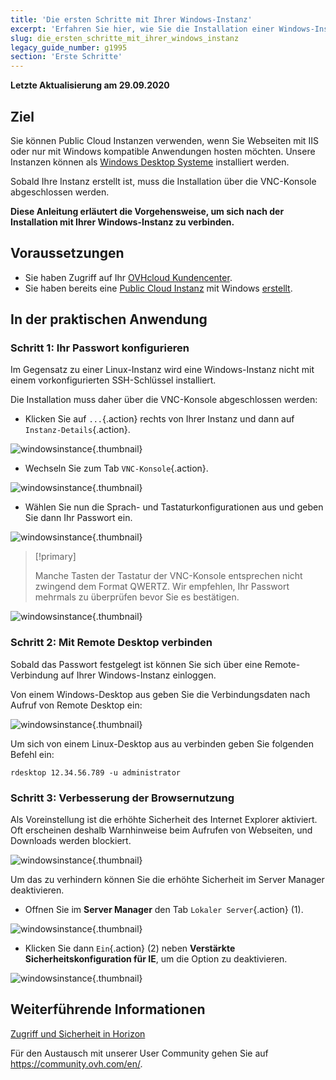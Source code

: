 ```yaml
---
title: 'Die ersten Schritte mit Ihrer Windows-Instanz'
excerpt: 'Erfahren Sie hier, wie Sie die Installation einer Windows-Instanz abschließen und eine erste Verbindung herstellen'
slug: die_ersten_schritte_mit_ihrer_windows_instanz
legacy_guide_number: g1995
section: 'Erste Schritte'
---
```


**Letzte Aktualisierung am 29.09.2020**

## Ziel

Sie können Public Cloud Instanzen verwenden, wenn Sie Webseiten mit IIS oder nur mit Windows kompatible Anwendungen hosten möchten. Unsere Instanzen können als  [Windows Desktop Systeme](https://www.ovh.de/public-cloud/prices/) installiert werden.

Sobald Ihre Instanz erstellt ist, muss die Installation über die VNC-Konsole abgeschlossen werden.

**Diese Anleitung erläutert die Vorgehensweise, um sich nach der Installation mit Ihrer Windows-Instanz zu verbinden.**

## Voraussetzungen

- Sie haben Zugriff auf Ihr [OVHcloud Kundencenter](https://www.ovh.com/auth/?action=gotomanager).
- Sie haben bereits eine [Public Cloud Instanz](https://www.ovhcloud.com/de/public-cloud) mit Windows [erstellt](../erstellung_einer_instanz_im_ovh_kundencenter/).

## In der praktischen Anwendung

### Schritt 1: Ihr Passwort konfigurieren

Im Gegensatz zu einer Linux-Instanz wird eine Windows-Instanz nicht mit einem vorkonfigurierten SSH-Schlüssel installiert. 

Die Installation muss daher über die VNC-Konsole abgeschlossen werden:

- Klicken Sie auf `...`{.action} rechts von Ihrer Instanz und dann auf `Instanz-Details`{.action}.

![windowsinstance](images/firststepswindows1.png){.thumbnail}

- Wechseln Sie zum Tab `VNC-Konsole`{.action}.

![windowsinstance](images/firststepswindows2.png){.thumbnail}

- Wählen Sie nun die Sprach- und Tastaturkonfigurationen aus und geben Sie dann Ihr Passwort ein.

![windowsinstance](images/firststepswindows3.png){.thumbnail}

> [!primary]
>
> Manche Tasten der Tastatur der VNC-Konsole entsprechen nicht zwingend dem Format QWERTZ. Wir empfehlen, Ihr Passwort mehrmals zu überprüfen bevor Sie es bestätigen.
>

![windowsinstance](images/firststepswindows4.png){.thumbnail}

### Schritt 2: Mit Remote Desktop verbinden

Sobald das Passwort festgelegt ist können Sie sich über eine Remote-Verbindung auf Ihrer Windows-Instanz einloggen.

Von einem Windows-Desktop aus geben Sie die Verbindungsdaten nach Aufruf von Remote Desktop ein:

![windowsinstance](images/firststepswindows5.png){.thumbnail}

Um sich von einem Linux-Desktop aus au verbinden geben Sie folgenden Befehl ein:

```
rdesktop 12.34.56.789 -u administrator
```
 
### Schritt 3: Verbesserung der Browsernutzung

Als Voreinstellung ist die erhöhte Sicherheit des Internet Explorer aktiviert. Oft erscheinen deshalb Warnhinweise beim Aufrufen von Webseiten, und Downloads werden blockiert.

![windowsinstance](images/firststepswindows6.png){.thumbnail}

Um das zu verhindern können Sie die erhöhte Sicherheit im Server Manager deaktivieren.

- Offnen Sie im **Server Manager** den Tab `Lokaler Server`{.action} (1).

![windowsinstance](images/firststepswindows7.png){.thumbnail}

- Klicken Sie dann `Ein`{.action} (2) neben **Verstärkte Sicherheitskonfiguration für IE**, um die Option zu deaktivieren.

![windowsinstance](images/firststepswindows8.png){.thumbnail}

## Weiterführende Informationen

[Zugriff und Sicherheit in Horizon](../zugriff_und_sicherheit_in_horizon/)

Für den Austausch mit unserer User Community gehen Sie auf <https://community.ovh.com/en/>.
